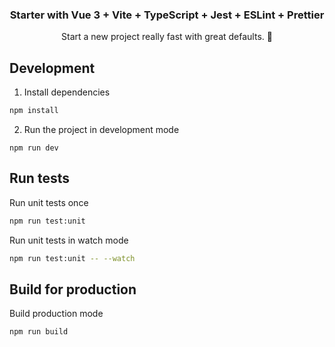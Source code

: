 <p align="center">
  <h3 align="center">Starter with Vue 3 + Vite + TypeScript + Jest + ESLint + Prettier</h3>
  <p align="center">
    Start a new project really fast with great defaults. 🚀
    <br>
  </p>
</p>

## Development
1. Install dependencies
```sh
npm install
```
2. Run the project in development mode
```
npm run dev
```


## Run tests
Run unit tests once
```sh
npm run test:unit
```
Run unit tests in watch mode
```sh
npm run test:unit -- --watch
```

## Build for production
Build production mode
```
npm run build
```

